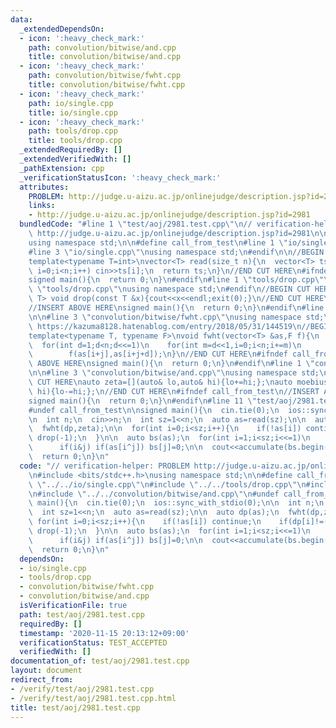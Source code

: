 ```yaml
---
data:
  _extendedDependsOn:
  - icon: ':heavy_check_mark:'
    path: convolution/bitwise/and.cpp
    title: convolution/bitwise/and.cpp
  - icon: ':heavy_check_mark:'
    path: convolution/bitwise/fwht.cpp
    title: convolution/bitwise/fwht.cpp
  - icon: ':heavy_check_mark:'
    path: io/single.cpp
    title: io/single.cpp
  - icon: ':heavy_check_mark:'
    path: tools/drop.cpp
    title: tools/drop.cpp
  _extendedRequiredBy: []
  _extendedVerifiedWith: []
  _pathExtension: cpp
  _verificationStatusIcon: ':heavy_check_mark:'
  attributes:
    PROBLEM: http://judge.u-aizu.ac.jp/onlinejudge/description.jsp?id=2981
    links:
    - http://judge.u-aizu.ac.jp/onlinejudge/description.jsp?id=2981
  bundledCode: "#line 1 \"test/aoj/2981.test.cpp\"\n// verification-helper: PROBLEM\
    \ http://judge.u-aizu.ac.jp/onlinejudge/description.jsp?id=2981\n\n#include <bits/stdc++.h>\n\
    using namespace std;\n\n#define call_from_test\n#line 1 \"io/single.cpp\"\n\n\
    #line 3 \"io/single.cpp\"\nusing namespace std;\n#endif\n\n//BEGIN CUT HERE\n\
    template<typename T=int>\nvector<T> read(size_t n){\n  vector<T> ts(n);\n  for(size_t\
    \ i=0;i<n;i++) cin>>ts[i];\n  return ts;\n}\n//END CUT HERE\n#ifndef call_from_test\n\
    signed main(){\n  return 0;\n}\n#endif\n#line 1 \"tools/drop.cpp\"\n\n#line 3\
    \ \"tools/drop.cpp\"\nusing namespace std;\n#endif\n//BEGIN CUT HERE\ntemplate<typename\
    \ T> void drop(const T &x){cout<<x<<endl;exit(0);}\n//END CUT HERE\n#ifndef call_from_test\n\
    //INSERT ABOVE HERE\nsigned main(){\n  return 0;\n}\n#endif\n#line 1 \"convolution/bitwise/fwht.cpp\"\
    \n\n#line 3 \"convolution/bitwise/fwht.cpp\"\nusing namespace std;\n#endif\n//\
    \ https://kazuma8128.hatenablog.com/entry/2018/05/31/144519\n//BEGIN CUT HERE\n\
    template<typename T, typename F>\nvoid fwht(vector<T> &as,F f){\n  int n=as.size();\n\
    \  for(int d=1;d<n;d<<=1)\n    for(int m=d<<1,i=0;i<n;i+=m)\n      for(int j=0;j<d;j++)\n\
    \        f(as[i+j],as[i+j+d]);\n}\n//END CUT HERE\n#ifndef call_from_test\n//INSERT\
    \ ABOVE HERE\nsigned main(){\n  return 0;\n}\n#endif\n#line 1 \"convolution/bitwise/and.cpp\"\
    \n\n#line 3 \"convolution/bitwise/and.cpp\"\nusing namespace std;\n#endif\n//BEGIN\
    \ CUT HERE\nauto zeta=[](auto& lo,auto& hi){lo+=hi;};\nauto moebius=[](auto& lo,auto&\
    \ hi){lo-=hi;};\n//END CUT HERE\n#ifndef call_from_test\n//INSERT ABOVE HERE\n\
    signed main(){\n  return 0;\n}\n#endif\n#line 11 \"test/aoj/2981.test.cpp\"\n\
    #undef call_from_test\n\nsigned main(){\n  cin.tie(0);\n  ios::sync_with_stdio(0);\n\
    \n  int n;\n  cin>>n;\n  int sz=1<<n;\n  auto as=read(sz);\n\n  auto dp(as);\n\
    \  fwht(dp,zeta);\n\n  for(int i=0;i<sz;i++){\n    if(!as[i]) continue;\n    if(dp[i]!=(1<<(n-__builtin_popcount(i))))\
    \ drop(-1);\n  }\n\n  auto bs(as);\n  for(int i=1;i<sz;i<<=1)\n    for(int j=0;j<sz;j++)\n\
    \      if(i&j) if(as[i^j]) bs[j]=0;\n\n  cout<<accumulate(bs.begin(),bs.end(),0)<<endl;\n\
    \  return 0;\n}\n"
  code: "// verification-helper: PROBLEM http://judge.u-aizu.ac.jp/onlinejudge/description.jsp?id=2981\n\
    \n#include <bits/stdc++.h>\nusing namespace std;\n\n#define call_from_test\n#include\
    \ \"../../io/single.cpp\"\n#include \"../../tools/drop.cpp\"\n#include \"../../convolution/bitwise/fwht.cpp\"\
    \n#include \"../../convolution/bitwise/and.cpp\"\n#undef call_from_test\n\nsigned\
    \ main(){\n  cin.tie(0);\n  ios::sync_with_stdio(0);\n\n  int n;\n  cin>>n;\n\
    \  int sz=1<<n;\n  auto as=read(sz);\n\n  auto dp(as);\n  fwht(dp,zeta);\n\n \
    \ for(int i=0;i<sz;i++){\n    if(!as[i]) continue;\n    if(dp[i]!=(1<<(n-__builtin_popcount(i))))\
    \ drop(-1);\n  }\n\n  auto bs(as);\n  for(int i=1;i<sz;i<<=1)\n    for(int j=0;j<sz;j++)\n\
    \      if(i&j) if(as[i^j]) bs[j]=0;\n\n  cout<<accumulate(bs.begin(),bs.end(),0)<<endl;\n\
    \  return 0;\n}\n"
  dependsOn:
  - io/single.cpp
  - tools/drop.cpp
  - convolution/bitwise/fwht.cpp
  - convolution/bitwise/and.cpp
  isVerificationFile: true
  path: test/aoj/2981.test.cpp
  requiredBy: []
  timestamp: '2020-11-15 20:13:12+09:00'
  verificationStatus: TEST_ACCEPTED
  verifiedWith: []
documentation_of: test/aoj/2981.test.cpp
layout: document
redirect_from:
- /verify/test/aoj/2981.test.cpp
- /verify/test/aoj/2981.test.cpp.html
title: test/aoj/2981.test.cpp
---
```


